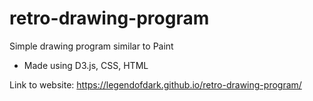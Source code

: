 # retro-drawing-program

Simple drawing program similar to Paint

- Made using D3.js, CSS, HTML

Link to website: https://legendofdark.github.io/retro-drawing-program/
